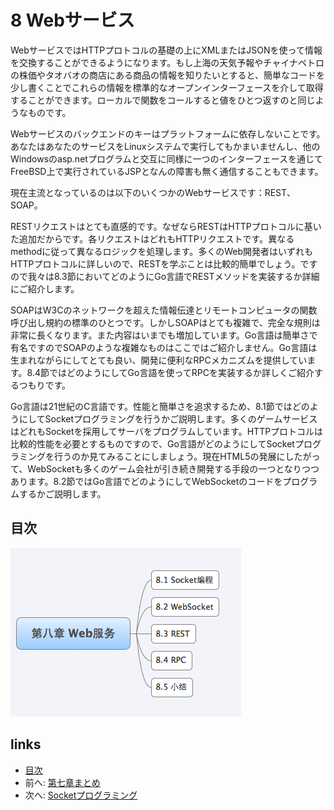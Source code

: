 # 8 Webサービス
WebサービスではHTTPプロトコルの基礎の上にXMLまたはJSONを使って情報を交換することができるようになります。もし上海の天気予報やチャイナペトロの株価やタオバオの商店にある商品の情報を知りたいとすると、簡単なコードを少し書くことでこれらの情報を標準的なオープンインターフェースを介して取得することができます。ローカルで関数をコールすると値をひとつ返すのと同じようなものです。

Webサービスのバックエンドのキーはプラットフォームに依存しないことです。あなたはあなたのサービスをLinuxシステムで実行してもかまいませんし、他のWindowsのasp.netプログラムと交互に同様に一つのインターフェースを通じてFreeBSD上で実行されているJSPとなんの障害も無く通信することもできます。

現在主流となっているのは以下のいくつかのWebサービスです：REST、SOAP。

RESTリクエストはとても直感的です。なぜならRESTはHTTPプロトコルに基いた追加だからです。各リクエストはどれもHTTPリクエストです。異なるmethodに従って異なるロジックを処理します。多くのWeb開発者はいずれもHTTPプロトコルに詳しいので、RESTを学ぶことは比較的簡単でしょう。ですので我々は8.3節においてどのようにGo言語でRESTメソッドを実装するか詳細にご紹介します。

SOAPはW3Cのネットワークを超えた情報伝達とリモートコンピュータの関数呼び出し規約の標準のひとつです。しかしSOAPはとても複雑で、完全な規則は非常に長くなります。また内容はいまでも増加しています。Go言語は簡単さで有名ですのでSOAPのような複雑なものはここではご紹介しません。Go言語は生まれながらにしてとても良い、開発に便利なRPCメカニズムを提供しています。8.4節ではどのようにしてGo言語を使ってRPCを実装するか詳しくご紹介するつもりです。

Go言語は21世紀のC言語です。性能と簡単さを追求するため、8.1節ではどのようにしてSocketプログラミングを行うかご説明します。多くのゲームサービスはどれもSocketを採用してサーバをプログラムしています。HTTPプロトコルは比較的性能を必要とするものですので、Go言語がどのようにしてSocketプログラミングを行うのか見てみることにしましょう。現在HTML5の発展にしたがって、WebSocketも多くのゲーム会社が引き続き開発する手段の一つとなりつつあります。8.2節ではGo言語でどのようにしてWebSocketのコードをプログラムするかご説明します。

## 目次
   ![](images/navi8.png?raw=true)

## links
   * [目次](<preface.md>)
   * 前へ: [第七章まとめ](<07.7.md>)
   * 次へ: [Socketプログラミング](<08.1.md>)
